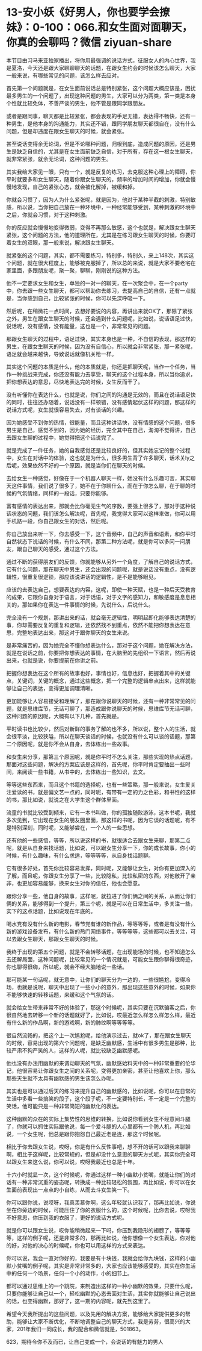 # 13-安小妖《好男人，你也要学会撩妹》：0-100：066.和女生面对面聊天，你真的会聊吗？微信 ziyuan-share

本节目由习马来亚独家播出，将你用最强调的说话方式，征服女人的内心世界，我是夏洛，今天还是跟大家聊聊聊天的话题，在跟女生约会的时候该怎么聊天，大家一般来说，有哪些常见的问题，该怎么样去应对。

首先第一个问题就是，在女生面前说话总是特别紧张，这个问题大概应该是，困扰最多男生的一个问题了，出现这种问题的男生，大家可以分为两类，第一类是本身个性就比较免体，不善严谈的男生，他不管是跟同学跟朋友。

或者是跟同事，聊天都是比较紧张，都会表现的手足无错，表达得不畅快，还有一种男生，是他本身的沟通能力，其实还不错，跟同学朋友聊天都很自在，没有什么问题，但是却违度在跟女生聊天的时候，就会紧张。

甚至说话变得余无论词，但是不论哪种问题，归根到底，造成问题的原因，还是男生是缺乏自信的，尤其是在女生面前缺乏自信，对于所有，存在这一根女生聊天，就非常紧张，就余无论词，这种问题的男生。

其实我给大家见一眼，只有一个，就是反复的练习，去克服这种心理上的障碍，你平时就要多和女生聊天，随着你跟女生聊天的，频率的增加时间的增加，你就会慢慢地发现，自己的紧张心态，就会被化解掉，被缓和掉。

你就会习惯了，因为人为什么紧张呢，就是因为，他对于某种半截的刺激，特别敏感，所以说，当你把自己放在一种环境中，一种经常能够受到，某种刺激的环境中之后，你就会习惯，对于这种刺激。

你的反应就会慢慢地变得微弱，变得不再那么敏感，这个也就是，解决跟女生聊天紧张，这个问题的方法，他的道理所在，尤其是在练习跟女生聊天的时候，你要盯着女生的双眼，那一般来说，解决跟女生聊天。

就紧张的这个问题，其实，都不需要练习，特别多，特别久，来上148次，其实这个问题，就在很大程度上，能够被克服掉了，所以总的来说，就是大家不要老宅在家里面，多跟朋友呢，聚一聚，聊聊，刚刚说的这种方法。

他不一定要求女生和女生，单独的一对一的聊天，在一次聚会中，在一个party中，你去跟一些女生聊天，都可以帮助你去练习，去提高自己的自信，还有一点就是，当你感到自己，比较紧张的时候，你可以先深呼吸一下。

然后呢，在稍微花一点时间，去想好要说的内容，再讲出来就OK了，那除了紧张之外，男生在跟女生聊天的时候，还会遇到什么问题呢，比如说，说话语足过快，说话呢，没有感情，没有能量，这也是一个，非常常见的问题。

那跟女生聊天的过程中，语足过快，其实本身也是一种，不自信的表现，那这样的男生，在跟女生聊天的时候，因为没有自信心，所以就会非常紧张，那一紧张呢，语足就会越来越快，导致说话就像机关枪一样。

其实这个问题的本质是什么，他的本质就是，你还是把聊天呢，当作一个任务，当作一种挑战来完成，你还没有能力去享受，聊天的这个过程本身，所以当你追求，把你想表达的意思，尽快地表达完的时候，女生反而干了。

没有听懂你在表达什么，也就是说，你们之间的沟通是无效的，而且在说话语足快的同时，往往还办随着，说话没有一样顿错，没有感情起伏这样的问题，那这样的说话方式呢，女生就很容易失去，对有谈话的兴趣。

因为她感受不到你的热情，很能量，而且这种讲话快，没有情感的这个问题，很多男生是自己，感觉不到的，因为她的经历，完全其中在自己，淘淘不觉得讲，自己去跟女生聊的过程中，她觉得把这个话说完了。

就是完成了一件任务，她的自我感觉还是比较良好的，但其实她忘记的整个过程中，女生在对话中的体验，这也就是为什么，很多男生背了许多聊天，话术关ly之后呢，效果依然不好的一个原因，就是当你们在聊天的时候。

去给女生一种感觉，好像在于一个机器人聊天一样，她没有什么乐趣可言，其实聊天这件事情，我们说了很多了，她不在于你聊什么，而在于你怎么聊，在于聊的时候的气氛情绪，同样的一段话，只要你能够。

富有感情的表达出来，那就会比你毫无生气的序数，要强上很多了，那对于这种说话状态的问题，我们该怎么解决呢，首先呢，我觉得大家可以这样来做，你可以用手机路一段，你自己跟女生的对话，然后呢。

你自己放出来听一下，你去感受一下，这个音频中，自己的声音和语素，和你平时自然状态下说话的时候，有什么不同，那第二种方法呢，就是你可以多问一问朋友，跟自己聊天的感受，通过这个方法。

通过不断的获得朋友们的反馈，你就能够从另外一个角度，了解自己的说话方式，它有什么问题，那在聊天中男生，还会出现的问题呢，就是说话没有重点，没有逻辑性，很重复很逻锁，那应该说讲话的逻辑性，是不是能够眼见。

应该的去表达自己，想要表达的内容，这呢，即使一种天赋，也是一种后天受教育的成果，它跟你自身对于语言，对于话语，对于文字的感知力，和敏感度是息息相关的，那如果你在表达一件事情的时候，先说什么，后说什么。

完全没有一个规划，那讲出来的话，就会毫无逻辑性，明明起即化能够表达清楚的事，你却需要反复的重复和逻辑，还依然找不到重点，依然不能把你想表达在意思，完整地表达出来，那这对于跟你聊天的女生来说。

是非常痛苦的，因为她完全不懂你想表达什么，那对于这个问题，她在解决方法，就是在说话之前，你要把你想表达的事情，在大脑里的先组织一下语言，然后再说出来，也就是说，你要提前在你讲之前。

把握你想表达在这个所有的故事也好，事情也好，信息也好，把握着其中的关键点，关键词，关键的概念，通过这些概念，把一个完整的逻辑串点出来，这样就能够让自己的表达，变得更加调理清晰。

更加能够让人容易接受和理解了，那在跟你说聊天的时候，还有一种非常常见的问题，就是思维库节，无话可聊了，那造成跟你说聊天的时候，思维库节无话可聊，这种问题的原因呢，大概有以下几种，首先就是。

平时读书也比较少，然后对新鲜的事务了解的也不多，所以说，整个人的生活，就会很平淡，比较狭隘，所以在聊天谈话的时候，也就没有什么可以谈的话题，那第二个原因呢，就是你不会从自身，去体练出一些故事。

和女生来分享，那第三个原因呢，就是你平时不怎么关注，那些实现的热点话题，那面对这些问题，解决的方案应该是这样的，首先呢，你平时肯定要抽出一些时间，来阅读一些书籍，从书中的，去体练出一些知识，去文。

等等这些东西来，而且这个书籍的选择呢，也有一些策略，那一般来说，女生爱关注爱读的书，就是偏文艺一点的，同时呢，有带有一定的力之色彩，和书性的这样的书，那比如说，就说之在大学生这个群体里面。

流童的书就比较受到倾来，它有一本书叫做，你的孤独随败游泳，这本书呢，我就多次见到，它出现在女生的朋友圈里面，那这样的书呢，因为它谈的话题呢，有不是特别深刻，同时呢，又能够尝在，一个人的一些思想。

还有他的一些感悟，等等，所以说这样的书，就很适合去跟女生来聊，那第二点呢，就是从自身来找话题，比如说，可以跟女生分享一下，你的成长故事，你小的时候，有什么趣味，有什么求适，等等等等，从自身找话题聊。

它有很多好处，首先你比较容易发挥，同时呢，又能够让女生，对你有更加深入的了解，而且呢，你跟女生分享了一些，比较隐私，比较私密的东西，对他敞开了亲非，也更加容易能够，换来女生对你的信任，他也会愿意。

跟你分享一些，他自身的故事，这样呢，就拉进了你们俩之间的关系，从而让你们俩的关系，能够得到一个提升，第三个呢，就是可以在日常生活中，多关注一些，实下的这点话题，比如说现在年底的。

喝水党有没有什么新的电影，春节党有谁的新作品，等等等等，或者是有没有什么新的游戏设备发布，有什么新的热门网络事件，等等等等，这些都可以去关注，可以去跟女生聊天，那跟女生聊天的时候。

我终于出现的第五个问题，就是不会转移话题，在出现能场的时候，也不知道怎么去还解局面，这种问题呢，比较常见的一个情况就是，可能女生跟你聊得很奇迹，你也聊得很嗨，所以呢，就会不经大脑地说一些话。

那可能某一句话呢，就无意中，让你们的聊天分为一边的，一些很尴尬，变得冷场，也就是说呢，聊天中出现了一些小小的意外，那出现这些意外的时候，如果你不能够快速的转移话题，来缓和这个气氛的话。

就会给女生带来非常不好的体验了，那这个时候呢，其实只要在沉默骗客之后，你很自然地去转移一个新的话题就好了，比如说，哎最近怎么样怎么样怎么样，最近有什么新的作品啊，新的游戏啊，新的肺纹啊等等等等。

很自然流畅的，把这个上一次尴尬呢，给他演示过去，就ok了，那在跟女生聊天的时候，容易出现的第六个问题呢，是缺乏幽默感，生活中有很多男生是那种，比较严肃不狗严笑的人，这样的人呢，就比较缺乏幽默感呢。

他也没有办法用幽默的来调动聊天的气氛，幽默感始料天中的一种非常重要的伦华记，他很容易让你跟女生之间的关系呢，变得更加亲密，甚至让他喜欢上你，那么那些天生就不太具有幽默感的男生该怎么办呢。

其实也是可以通过后天的练习来提升自己的幽默感的，比如说呢，你可以在日常的生活中多看一些搞笑的段子，这个段子呢，不一定要特别长，不一定是一个完整的笑话，他可能只是一种非常简短的幽默化的表达。

这种幽默的众在的实际上集势性的思维的转换，比如说你看到女生不经意间斗腿了，你就可以抓住实际跟他说，每一个爱斗腿的人心里都有一个防人机，再比如说，一个女生呢，他总是跟你抱怨自己最近老是连，那这个时候呢。

相比于你去跟女生说，哎呀，你是有什么反性事吧，想不开的话可以跟我来聊聊啊，相比于这样呢，比较常规的，但是却没什么意思的聊天方式呢，其实你完全可以跟女生来这么说，你可以说，哎呀我最近也总是十年。

十六小时就显一次，这个时候呢，你通过这样一种小幽默小贫嘴，就能让你们的对话有一种非常沉重的姿态呢，转换成一种比较轻松的氛围，再比如说，你可以在女生面前表现出一点点的小自练，从而去斗女生笑一下。

你可以跟你说，说哎呀，我真羡慕你啊，这么年轻就认识我了，那再比如说，你说坐在你旁边的时候，可能压住了你的衣服什么的，这个时候呢，比你去说，哎呀我不好意思，你压到我的衣服了，更好的说话方式呢。

就是你可以跟女生说，哎你能稍微起来一下吗，你压到我隐形的翅膀了，等等等等，这样的例子呢，还是非常多的，那再比如说，他你想像一个女生表达，你对他的好，对他的决心的时候呢，你也可以用这样的方式来表达。

你可以说，我会一直对你好的，我要是有十块钱，我就会给你九块钱，这样的小幽默小贫嘴的例子呢，其实是非常非常多的，大家也应该能够感受的，其实在你生活中的任何一个场景，任何一个小的动作，小的细节上。

都可以通过思维上的一个跳院，来制造出这样的一种小幽默的效果，只要什么呢，只要你能够让自己以一个，轻松幽默的心态去面对生活，其实你就能够让自己说出的话，也变得幽默，那好了，这一期的内容呢，就先到这里了。

希望今天我所提出的这些问题，以及先用的解决方案，能够给大家提供更多的帮助，能够让大家不断优化，不断地调整自己的聊天方式，我是劳劳，很高兴的大家，201年我们一同成长，我的配合和微信就是，501863。

623，期待令你不及而已，让自己变成一个，会说话的有魅力的男人